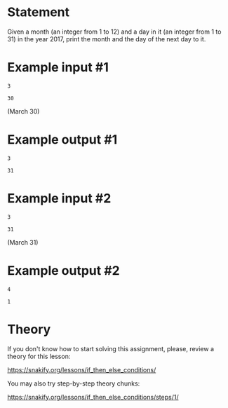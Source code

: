 # Statement

Given a month (an integer from 1 to 12) and a day in it (an integer from 1 to 31) in the year 2017, print the month and the day of the next day to it.

# Example input #1

```
3
```

```
30
```

(March 30)

# Example output #1

```
3
```

```
31
```

# Example input #2

```
3
```

```
31
```

(March 31)

# Example output #2

```
4
```

```
1
```

# Theory

If you don't know how to start solving this assignment, please, review a theory for this lesson:

https://snakify.org/lessons/if_then_else_conditions/ 

You may also try step-by-step theory chunks:

https://snakify.org/lessons/if_then_else_conditions/steps/1/